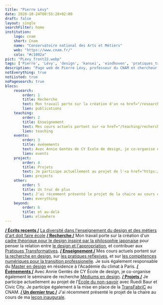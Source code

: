 ```yaml
---
title: "Pierre Lévy"
date: 2020-10-24T00:55:28+02:00
draft: false
layout: single
searchFilter: home
institution:
    logo: cnam
    short: Cnam
    name: "Conservatoire national des Arts et Métiers"
    web: "https://www.cnam.fr/"
    colo: "#c1002a"
pict: "PLevy_front22.webp"
tags: ['Pierre', 'Lévy', 'design', 'kansei', 'eindhoven', 'pratiques_transformatives']
description: "Page web de Pierre Lévy, professeur du CNAM et chercheur en design au travers de la pratique réflexive."
notEverything: true
notListed: true
noPagesearch: true
blocs:
    research:
        order: 1
        title: Recherche
        text: Mon travail porte sur la création d'un <a href="/research/japanese_philosophy-inspired_design_framework/">cadre théorique pour le design inspiré par la philosophie japonaise </a> pour penser la relation entre <a href="/research/design-appropriation/">le design et l'appropriation</a>, et contribuer aux <a href="/research/transformingpractices">Pratiques Transformatives</a>.
        lien: publications
    teaching:
        order: 2
        title: Enseignement
        text: Mes cours actuels portent sur <a href="/teaching/recherche-en-design-art-creation/" data-tooltip="DSN201 &middot; Pratiques de recherche en design, art et création">la recherche en design</a>, sur <a href="/teaching/pratiques-reflexives/" data-tooltip="DSN202 &middot; Pratiques réflexives en design, art et création">les pratiques reflexives</a>, et sur <a href="/teaching/tet007-m1-approche_pratique_du_numerique_et_la_recherche_d_information/" data-tooltip="TET007-M1 &middot; Approche pratique du numérique et la recherche d'information">les compétences numériques pour la transition professionelle</a>. Je suis également responsable du <a href="/teaching/master_design-creation_projet_transdisciplinarite/" data-tooltip="Master Design &middot; Création, Projet, Transdisciplinarité">Master en design</a> en résidence à l'Académie du climat à Paris.
        lien: teaching
    events:
        order: 3
        title: événements
        text: Avec Annie Gentès de CY École de design, je co-organise également le séminaire de recherche <a href="/events/mediums-in-design/">Médiums en design</a>.
        lien: events
    project:
        order: 4
        title: Projets
        text: Je participe actuellement au projet de l'<a href="https://civic-city.org/nonsapere/" rel="noreferrer" target="_blank">École du non-savoir</a> avec Ruedi Baur et <a href="https://civic-city.org/" rel="noreferrer" target="_blank">Civic City</a>. Je participe également à la mise en place de la <a href="/projects/transfabric/">TransFabriC</a> au CNAM.
        lien: projects
    other:
        order: 5
        title: Un truc de plus
        text: J'ai récemment présenté le projet de la chaire au cours de ma <a href="/events/lecon-inaugurale/">leçon inaugurale</a>. Je suis le coordinateur de l'<a href='https://www.keer.org' target='_blank' rel='noreferrer'>association interntionale des sociétés de la recherche en kansei (KEER)</a>.
        lien: everything
    beyond:
        order: 6
        title: et au-delà
        lien: elsewhere
---
```

**[/ Écrits recents /](/writings/)**&nbsp;[La diversité dans l'enseignement du design et des métiers d'art doit faire école](writings/la-diversité-dans-lenseignement-du-design-et-des-métiers-dart-doit-faire-école/)
**[/ Recherche /](/research/)**&nbsp;Mon travail porte sur la création d'un [cadre théorique pour le design inspiré par la philosophie japonaise](/research/japanese_philosophy-inspired_design_framework/) pour penser la relation entre [le design et l'appropriation](/research/design-appropriation/), et contribuer aux [Pratiques Transformatives](/research/transformingpractices/).
**[/ Enseignement /](/teaching/)**&nbsp;Mes cours actuels portent sur [la recherche en design](/teaching/recherche-en-design-art-creation/), sur [les pratiques reflexives](/teaching/pratiques-reflexives/), et sur [les compétences numériques pour la transition professionelle](/teaching/tet007-m1-approche_pratique_du_numerique_et_la_recherche_d_information/). Je suis également responsable du [Master en design](/teaching/master_design-creation_projet_transdisciplinarite/) en résidence à l'Académie du climat à Paris.
**[/ Événements /](/events/)**&nbsp;Avec Annie Gentès de CY École de design, je co-organise également le séminaire de recherche [Médiums en design](/events/mediums-in-design/).
**[/ Projets /](/projects/)**&nbsp;Je participe actuellement au projet de l'[École du non-savoir](https://civic-city.org/nonsapere/) avec Ruedi Baur et Civic City. Je participe également à la mise en place de la [TransFabriC](/projects/transfabric/) au CNAM.
**[/ Un dernier truc /](/everything/)**&nbsp;J'ai récemment présenté le projet de la chaire au cours de ma [leçon inaugurale](/events/lecon-inaugurale/).